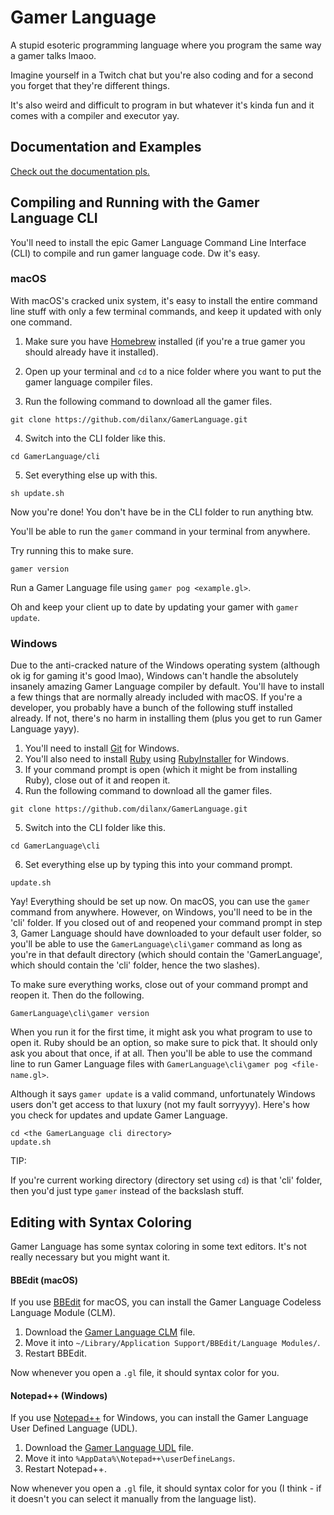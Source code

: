 # Gamer Language
A stupid esoteric programming language where you program the same way a gamer talks lmaoo.

Imagine yourself in a Twitch chat but you're also coding and for a second you forget that they're different things.

It's also weird and difficult to program in but whatever it's kinda fun and it comes with a compiler and executor yay.

## Documentation and Examples
[Check out the documentation pls.](DOCUMENTATION.md)

## Compiling and Running with the Gamer Language CLI
You'll need to install the epic Gamer Language Command Line Interface (CLI) to compile and run gamer language code. Dw it's easy.

### macOS
With macOS's cracked unix system, it's easy to install the entire command line stuff with only a few terminal commands, and keep it updated with only one command.

1. Make sure you have [Homebrew](https://brew.sh) installed (if you're a true gamer you should already have it installed).
2. Open up your terminal and `cd` to a nice folder where you want to put the gamer language compiler files.

3. Run the following command to download all the gamer files.
```
git clone https://github.com/dilanx/GamerLanguage.git
```
4. Switch into the CLI folder like this.
```
cd GamerLanguage/cli
```
5. Set everything else up with this.
```
sh update.sh
```

Now you're done! You don't have be in the CLI folder to run anything btw.

You'll be able to run the `gamer` command in your terminal from anywhere.

Try running this to make sure.
```
gamer version
```

Run a Gamer Language file using `gamer pog <example.gl>`.

Oh and keep your client up to date by updating your gamer with `gamer update`.

### Windows
Due to the anti-cracked nature of the Windows operating system (although ok ig for gaming it's good lmao), Windows can't handle the absolutely insanely amazing Gamer Language compiler by default. You'll have to install a few things that are normally already included with macOS. If you're a developer, you probably have a bunch of the following stuff installed already. If not, there's no harm in installing them (plus you get to run Gamer Language yayy).

1. You'll need to install [Git](https://git-scm.com/) for Windows.
2. You'll also need to install [Ruby](https://www.ruby-lang.org/en/) using [RubyInstaller](https://rubyinstaller.org/) for Windows.
3. If your command prompt is open (which it might be from installing Ruby), close out of it and reopen it.
4. Run the following command to download all the gamer files.
```
git clone https://github.com/dilanx/GamerLanguage.git
```
5. Switch into the CLI folder like this.
```
cd GamerLanguage\cli
```
6. Set everything else up by typing this into your command prompt.
```
update.sh
```

Yay! Everything should be set up now. On macOS, you can use the `gamer` command from anywhere. However, on Windows, you'll need to be in the 'cli' folder. If you closed out of and reopened your command prompt in step 3, Gamer Language should have downloaded to your default user folder, so you'll be able to use the `GamerLanguage\cli\gamer` command as long as you're in that default directory (which should contain the 'GamerLanguage', which should contain the 'cli' folder, hence the two slashes).

To make sure everything works, close out of your command prompt and reopen it. Then do the following.
```
GamerLanguage\cli\gamer version
```

When you run it for the first time, it might ask you what program to use to open it. Ruby should be an option, so make sure to pick that. It should only ask you about that once, if at all. Then you'll be able to use the command line to run Gamer Language files with `GamerLanguage\cli\gamer pog <file-name.gl>`.

Although it says `gamer update` is a valid command, unfortunately Windows users don't get access to that luxury (not my fault sorryyyy). Here's how you check for updates and update Gamer Language.
```
cd <the GamerLanguage cli directory>
update.sh
```

TIP:

If you're current working directory (directory set using `cd`) is that 'cli' folder, then you'd just type `gamer` instead of the backslash stuff.


## Editing with Syntax Coloring
Gamer Language has some syntax coloring in some text editors. It's not really necessary but you might want it.

#### BBEdit (macOS)
If you use [BBEdit](https://www.barebones.com/products/bbedit/) for macOS, you can install the Gamer Language Codeless Language Module (CLM).

1. Download the [Gamer Language CLM](https://github.com/dilanx/GamerLanguage/blob/main/mac/gamerlanguage-bbedit.plist) file.
2. Move it into `~/Library/Application Support/BBEdit/Language Modules/`.
3. Restart BBEdit.

Now whenever you open a `.gl` file, it should syntax color for you.

#### Notepad++ (Windows)
If you use [Notepad++](https://notepad-plus-plus.org/) for Windows, you can install the Gamer Language User Defined Language (UDL).

1. Download the [Gamer Language UDL](https://github.com/dilanx/GamerLanguage/blob/main/win/gamerlanguage-notepadplusplus.xml) file.
2. Move it into `%AppData%\Notepad++\userDefineLangs`.
3. Restart Notepad++.

Now whenever you open a `.gl` file, it should syntax color for you (I think - if it doesn't you can select it manually from the language list).
